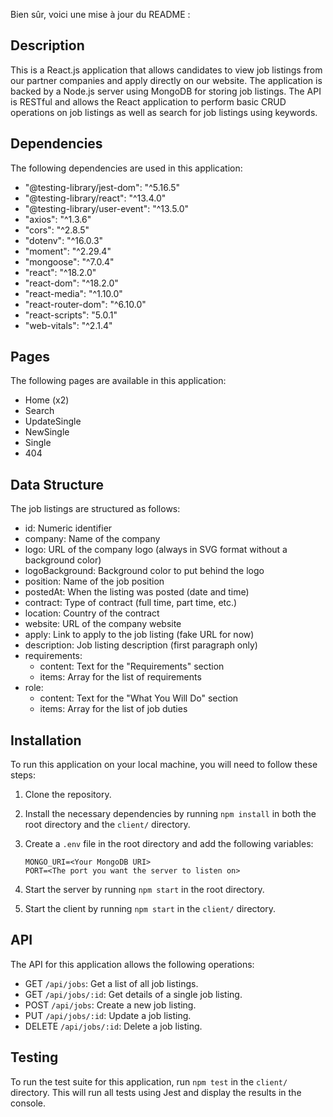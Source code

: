 Bien sûr, voici une mise à jour du README :

## Description

This is a React.js application that allows candidates to view job listings from our partner companies and apply directly on our website. The application is backed by a Node.js server using MongoDB for storing job listings. The API is RESTful and allows the React application to perform basic CRUD operations on job listings as well as search for job listings using keywords.

## Dependencies

The following dependencies are used in this application:

- "@testing-library/jest-dom": "^5.16.5"
- "@testing-library/react": "^13.4.0"
- "@testing-library/user-event": "^13.5.0"
- "axios": "^1.3.6"
- "cors": "^2.8.5"
- "dotenv": "^16.0.3"
- "moment": "^2.29.4"
- "mongoose": "^7.0.4"
- "react": "^18.2.0"
- "react-dom": "^18.2.0"
- "react-media": "^1.10.0"
- "react-router-dom": "^6.10.0"
- "react-scripts": "5.0.1"
- "web-vitals": "^2.1.4"

## Pages

The following pages are available in this application:

- Home (x2)
- Search
- UpdateSingle
- NewSingle
- Single
- 404

## Data Structure

The job listings are structured as follows:

- id: Numeric identifier
- company: Name of the company
- logo: URL of the company logo (always in SVG format without a background color)
- logoBackground: Background color to put behind the logo
- position: Name of the job position
- postedAt: When the listing was posted (date and time)
- contract: Type of contract (full time, part time, etc.)
- location: Country of the contract
- website: URL of the company website
- apply: Link to apply to the job listing (fake URL for now)
- description: Job listing description (first paragraph only)
- requirements:
  - content: Text for the "Requirements" section
  - items: Array for the list of requirements
- role:
  - content: Text for the "What You Will Do" section
  - items: Array for the list of job duties

## Installation

To run this application on your local machine, you will need to follow these steps:

1. Clone the repository.
2. Install the necessary dependencies by running `npm install` in both the root directory and the `client/` directory.
3. Create a `.env` file in the root directory and add the following variables:

   ```
   MONGO_URI=<Your MongoDB URI>
   PORT=<The port you want the server to listen on>
   ```

4. Start the server by running `npm start` in the root directory.
5. Start the client by running `npm start` in the `client/` directory.

## API

The API for this application allows the following operations:

- GET `/api/jobs`: Get a list of all job listings.
- GET `/api/jobs/:id`: Get details of a single job listing.
- POST `/api/jobs`: Create a new job listing.
- PUT `/api/jobs/:id`: Update a job listing.
- DELETE `/api/jobs/:id`: Delete a job listing.

## Testing

To run the test suite for this application, run `npm test` in the `client/` directory. This will run all tests using Jest and display the results in the console.

